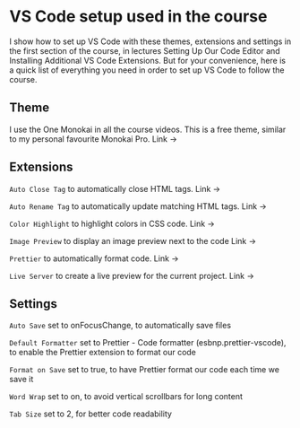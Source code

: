 # VS Code setup used in the course
I show how to set up VS Code with these themes, extensions and settings in the first section of the course, in lectures Setting Up Our Code Editor and Installing Additional VS Code Extensions. But for your convenience, here is a quick list of everything you need in order to set up VS Code to follow the course.

## Theme
I use the One Monokai in all the course videos. This is a free theme, similar to my personal favourite Monokai Pro. Link →

## Extensions
`Auto Close Tag` to automatically close HTML tags. Link →

`Auto Rename Tag` to automatically update matching HTML tags. Link →

`Color Highlight` to highlight colors in CSS code. Link →

`Image Preview` to display an image preview next to the code Link →

`Prettier` to automatically format code. Link →

`Live Server` to create a live preview for the current project. Link →

## Settings
`Auto Save` set to onFocusChange, to automatically save files

`Default Formatter` set to Prettier - Code formatter (esbnp.prettier-vscode), to enable the Prettier extension to format our code

`Format on Save` set to true, to have Prettier format our code each time we save it

`Word Wrap` set to on, to avoid vertical scrollbars for long content

`Tab Size` set to 2, for better code readability